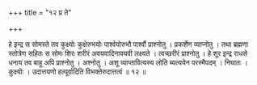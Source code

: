 +++
title = "१२ प्र ते"

+++

हे इन्द्र स सोमस्ते तव कुक्ष्योः कुक्षेरुभयोः पार्श्वयोरुभौ पार्श्वौ प्राश्नोतु । प्रकर्शेण व्याप्नोतु । तथा ब्रह्मणा स्तोत्रेण सहितः स सोमः शिरः शरीरं अवयवादिनावयवी लक्ष्यते । त्वच्छरीरं प्राश्नोतु । हे शूर इन्द्र राधसे धनाय तव बाहू अपि प्राश्नोतु । अश्नोतु । अशू व्याप्तावित्यस्य लोति ब्यत्ययेन परस्मैपदम् । निघातः । कुक्ष्योः । उदात्तयणो हल्पूर्वादिति विभक्तेरुदात्तत्वं ॥ १२ ॥